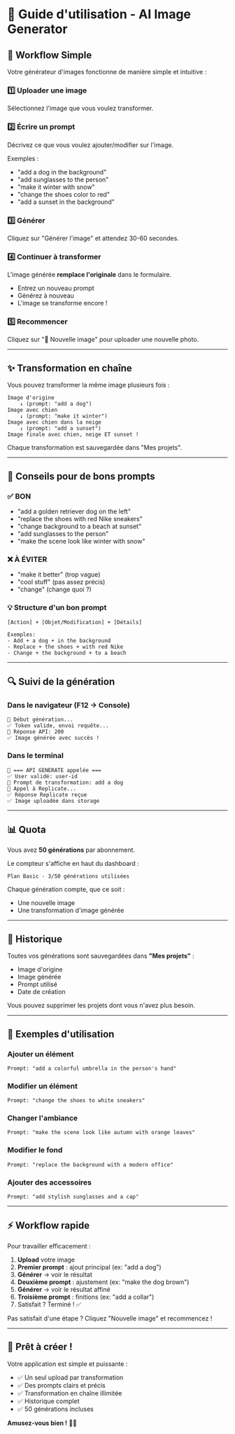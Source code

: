 # 🎨 Guide d'utilisation - AI Image Generator

## 🎯 Workflow Simple

Votre générateur d'images fonctionne de manière simple et intuitive :

### 1️⃣ Uploader une image
Sélectionnez l'image que vous voulez transformer.

### 2️⃣ Écrire un prompt
Décrivez ce que vous voulez ajouter/modifier sur l'image.

Exemples :
- "add a dog in the background"
- "add sunglasses to the person"
- "make it winter with snow"
- "change the shoes color to red"
- "add a sunset in the background"

### 3️⃣ Générer
Cliquez sur "Générer l'image" et attendez 30-60 secondes.

### 4️⃣ Continuer à transformer
L'image générée **remplace l'originale** dans le formulaire.
- Entrez un nouveau prompt
- Générez à nouveau
- L'image se transforme encore !

### 5️⃣ Recommencer
Cliquez sur "🔄 Nouvelle image" pour uploader une nouvelle photo.

---

## ✨ Transformation en chaîne

Vous pouvez transformer la même image plusieurs fois :

```
Image d'origine
    ↓ (prompt: "add a dog")
Image avec chien
    ↓ (prompt: "make it winter")
Image avec chien dans la neige
    ↓ (prompt: "add a sunset")
Image finale avec chien, neige ET sunset !
```

Chaque transformation est sauvegardée dans "Mes projets".

---

## 📝 Conseils pour de bons prompts

### ✅ BON
- "add a golden retriever dog on the left"
- "replace the shoes with red Nike sneakers"
- "change background to a beach at sunset"
- "add sunglasses to the person"
- "make the scene look like winter with snow"

### ❌ À ÉVITER
- "make it better" (trop vague)
- "cool stuff" (pas assez précis)
- "change" (change quoi ?)

### 💡 Structure d'un bon prompt
```
[Action] + [Objet/Modification] + [Détails]

Exemples:
- Add + a dog + in the background
- Replace + the shoes + with red Nike
- Change + the background + to a beach
```

---

## 🔍 Suivi de la génération

### Dans le navigateur (F12 → Console)
```
🎨 Début génération...
✅ Token valide, envoi requête...
📡 Réponse API: 200
✅ Image générée avec succès !
```

### Dans le terminal
```
🎨 === API GENERATE appelée ===
✅ User validé: user-id
🎨 Prompt de transformation: add a dog
🚀 Appel à Replicate...
✅ Réponse Replicate reçue
✅ Image uploadée dans storage
```

---

## 📊 Quota

Vous avez **50 générations** par abonnement.

Le compteur s'affiche en haut du dashboard :
```
Plan Basic - 3/50 générations utilisées
```

Chaque génération compte, que ce soit :
- Une nouvelle image
- Une transformation d'image générée

---

## 💾 Historique

Toutes vos générations sont sauvegardées dans **"Mes projets"** :
- Image d'origine
- Image générée
- Prompt utilisé
- Date de création

Vous pouvez supprimer les projets dont vous n'avez plus besoin.

---

## 🎯 Exemples d'utilisation

### Ajouter un élément
```
Prompt: "add a colorful umbrella in the person's hand"
```

### Modifier un élément
```
Prompt: "change the shoes to white sneakers"
```

### Changer l'ambiance
```
Prompt: "make the scene look like autumn with orange leaves"
```

### Modifier le fond
```
Prompt: "replace the background with a modern office"
```

### Ajouter des accessoires
```
Prompt: "add stylish sunglasses and a cap"
```

---

## ⚡ Workflow rapide

Pour travailler efficacement :

1. **Upload** votre image
2. **Premier prompt** : ajout principal (ex: "add a dog")
3. **Générer** → voir le résultat
4. **Deuxième prompt** : ajustement (ex: "make the dog brown")
5. **Générer** → voir le résultat affiné
6. **Troisième prompt** : finitions (ex: "add a collar")
7. Satisfait ? Terminé ! ✅

Pas satisfait d'une étape ? Cliquez "Nouvelle image" et recommencez !

---

## 🚀 Prêt à créer !

Votre application est simple et puissante :
- ✅ Un seul upload par transformation
- ✅ Des prompts clairs et précis
- ✅ Transformation en chaîne illimitée
- ✅ Historique complet
- ✅ 50 générations incluses

**Amusez-vous bien !** 🎨✨

